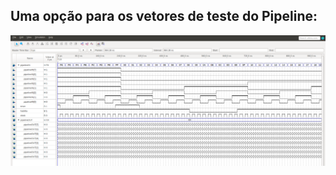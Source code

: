 ## Uma opção para os vetores de teste do Pipeline:

![Vetores do Pipeline](imagensQuartus/telaSimulacaoSinaisPipeline-cortado.png  "Vetores de Teste para o Pipeline")
